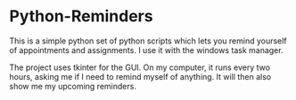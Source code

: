 # Python-Reminders
This is a simple python set of python scripts which lets you remind yourself of appointments and assignments. I use it with the windows task manager.

The project uses tkinter for the GUI. On my computer, it runs every two hours, asking me if I need to remind myself of anything. It 
will then also show me my upcoming reminders.
